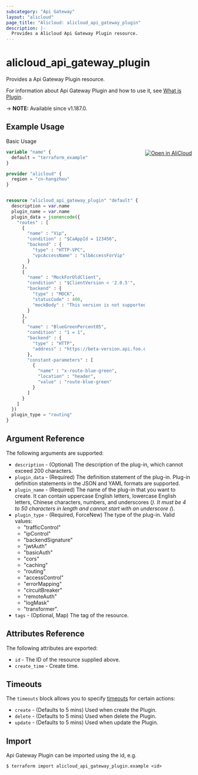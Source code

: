 ```yaml
---
subcategory: "Api Gateway"
layout: "alicloud"
page_title: "Alicloud: alicloud_api_gateway_plugin"
description: |-
  Provides a Alicloud Api Gateway Plugin resource.
---
```


# alicloud_api_gateway_plugin

Provides a Api Gateway Plugin resource. 

For information about Api Gateway Plugin and how to use it, see [What is Plugin](https://www.alibabacloud.com/help/en/api-gateway/developer-reference/api-cloudapi-2016-07-14-createplugin).

-> **NOTE:** Available since v1.187.0.

## Example Usage
<div class="oics-button" style="float: right;margin: 0 0 -40px 0;">
  <a href="https://api.aliyun.com/api-tools/terraform?resource=alicloud_api_gateway_plugin&exampleId=0459c282-24f0-8aa1-1585-b60a576f4cbc7a5bd10e&activeTab=example&spm=docs.r.api_gateway_plugin.0.0459c28224" target="_blank">
    <img alt="Open in AliCloud" src="https://img.alicdn.com/imgextra/i1/O1CN01hjjqXv1uYUlY56FyX_!!6000000006049-55-tps-254-36.svg" style="max-height: 44px; margin: 32px auto; max-width: 100%;">
  </a>
</div>

Basic Usage

```terraform
variable "name" {
  default = "terraform_example"
}

provider "alicloud" {
  region = "cn-hangzhou"
}


resource "alicloud_api_gateway_plugin" "default" {
  description = var.name
  plugin_name = var.name
  plugin_data = jsonencode({
    "routes" : [
      {
        "name" : "Vip",
        "condition" : "$CaAppId = 123456",
        "backend" : {
          "type" : "HTTP-VPC",
          "vpcAccessName" : "slbAccessForVip"
        }
      },
      {
        "name" : "MockForOldClient",
        "condition" : "$ClientVersion < '2.0.5'",
        "backend" : {
          "type" : "MOCK",
          "statusCode" : 400,
          "mockBody" : "This version is not supported!!!"
        }
      },
      {
        "name" : "BlueGreenPercent05",
        "condition" : "1 = 1",
        "backend" : {
          "type" : "HTTP",
          "address" : "https://beta-version.api.foo.com"
        },
        "constant-parameters" : [
          {
            "name" : "x-route-blue-green",
            "location" : "header",
            "value" : "route-blue-green"
          }
        ]
      }
    ]
  })
  plugin_type = "routing"
}
```

## Argument Reference

The following arguments are supported:
* `description` - (Optional) The description of the plug-in, which cannot exceed 200 characters.
* `plugin_data` - (Required) The definition statement of the plug-in. Plug-in definition statements in the JSON and YAML formats are supported.
* `plugin_name` - (Required) The name of the plug-in that you want to create. It can contain uppercase English letters, lowercase English letters, Chinese characters, numbers, and underscores (_). It must be 4 to 50 characters in length and cannot start with an underscore (_).
* `plugin_type` - (Required, ForceNew) The type of the plug-in. Valid values:
  - "trafficControl"
  - "ipControl"
  - "backendSignature"
  - "jwtAuth"
  - "basicAuth"
  - "cors"
  - "caching"
  - "routing"
  - "accessControl"
  - "errorMapping"
  - "circuitBreaker"
  - "remoteAuth"
  - "logMask"
  - "transformer".
* `tags` - (Optional, Map) The tag of the resource.

## Attributes Reference

The following attributes are exported:
* `id` - The ID of the resource supplied above.
* `create_time` - Create time.

## Timeouts

The `timeouts` block allows you to specify [timeouts](https://www.terraform.io/docs/configuration-0-11/resources.html#timeouts) for certain actions:
* `create` - (Defaults to 5 mins) Used when create the Plugin.
* `delete` - (Defaults to 5 mins) Used when delete the Plugin.
* `update` - (Defaults to 5 mins) Used when update the Plugin.

## Import

Api Gateway Plugin can be imported using the id, e.g.

```shell
$ terraform import alicloud_api_gateway_plugin.example <id>
```